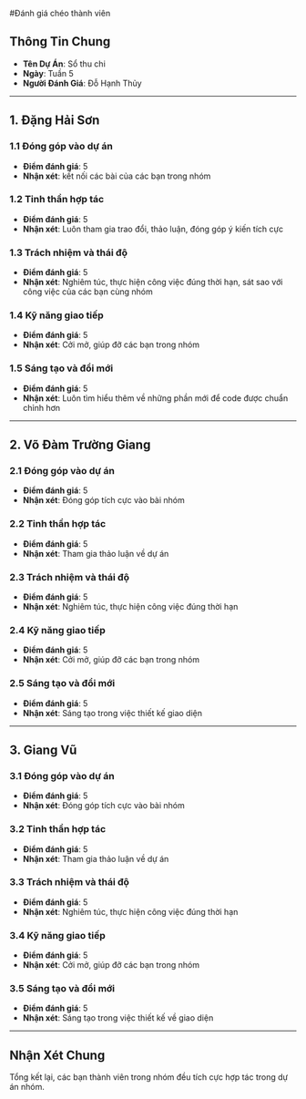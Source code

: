 #Đánh giá chéo thành viên 

## Thông Tin Chung
- **Tên Dự Án**: Sổ thu chi
- **Ngày**: Tuần 5
- **Người Đánh Giá**: Đỗ Hạnh Thủy
-------------------------------------------------------------------------------------------
## 1. Đặng Hải Sơn
### 1.1 Đóng góp vào dự án
- **Điểm đánh giá**: 5
- **Nhận xét**: kết nối các bài của các bạn trong nhóm

### 1.2 Tinh thần hợp tác
- **Điểm đánh giá**: 5
- **Nhận xét**: Luôn tham gia trao đổi, thảo luận, đóng góp ý kiến tích cực

### 1.3 Trách nhiệm và thái độ
- **Điểm đánh giá**: 5
- **Nhận xét**: Nghiêm túc, thực hiện công việc đúng thời hạn, sát sao với công việc của các bạn cùng nhóm

### 1.4 Kỹ năng giao tiếp
- **Điểm đánh giá**: 5
- **Nhận xét**: Cởi mở, giúp đỡ các bạn trong nhóm

### 1.5 Sáng tạo và đổi mới
- **Điểm đánh giá**: 5
- **Nhận xét**: Luôn tìm hiểu thêm về những phần mới để code được chuẩn chỉnh hơn
-------------------------------------------------------------------------------------------
## 2. Võ Đàm Trường Giang
### 2.1 Đóng góp vào dự án
- **Điểm đánh giá**: 5
- **Nhận xét**: Đóng góp tích cực vào bài nhóm

### 2.2 Tinh thần hợp tác
- **Điểm đánh giá**: 5
- **Nhận xét**: Tham gia thảo luận về dự án

### 2.3 Trách nhiệm và thái độ
- **Điểm đánh giá**: 5
- **Nhận xét**: Nghiêm túc, thực hiện công việc đúng thời hạn

### 2.4 Kỹ năng giao tiếp
- **Điểm đánh giá**: 5
- **Nhận xét**: Cởi mở, giúp đỡ các bạn trong nhóm

### 2.5 Sáng tạo và đổi mới
- **Điểm đánh giá**: 5
- **Nhận xét**: Sáng tạo trong việc thiết kế giao diện
-------------------------------------------------------------------------------------------
## 3. Giang Vũ
### 3.1 Đóng góp vào dự án
- **Điểm đánh giá**: 5
- **Nhận xét**: Đóng góp tích cực vào bài nhóm

### 3.2 Tinh thần hợp tác
- **Điểm đánh giá**: 5
- **Nhận xét**: Tham gia thảo luận về dự án

### 3.3 Trách nhiệm và thái độ
- **Điểm đánh giá**: 5
- **Nhận xét**: Nghiêm túc, thực hiện công việc đúng thời hạn

### 3.4 Kỹ năng giao tiếp
- **Điểm đánh giá**: 5
- **Nhận xét**: Cởi mở, giúp đỡ các bạn trong nhóm

### 3.5 Sáng tạo và đổi mới
- **Điểm đánh giá**: 5
- **Nhận xét**: Sáng tạo trong việc thiết kế về giao diện
-------------------------------------------------------------------------------------------
## Nhận Xét Chung
Tổng kết lại, các bạn thành viên trong nhóm đều tích cực hợp tác trong dự án nhóm.
